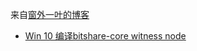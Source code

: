 来自[窗外一叶的博客](https://www.cwyyprog.com/)
* [Win 10 编译bitshare-core witness node](https://www.cwyyprog.com/2020/06/29/win-10-%e7%bc%96%e8%af%91bitshare-core-witness-node/)
